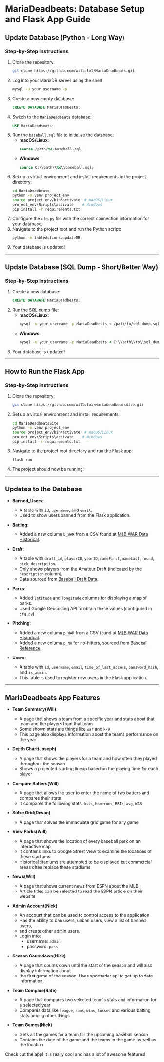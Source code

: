 # **MariaDeadbeats: Database Setup and Flask App Guide**

## **Update Database (Python - Long Way)**

### **Step-by-Step Instructions**

1. Clone the repository:
   ```bash
   git clone https://github.com/willclo1/MariaDeadbeats.git
   ```
2. Log into your MariaDB server using the shell:
   ```bash
   mysql -u your_username -p
   ```
3. Create a new empty database:
   ```sql
   CREATE DATABASE MariaDeadbeats;
   ```
4. Switch to the `MariaDeadbeats` database:
   ```sql
   USE MariaDeadbeats;
   ```
5. Run the `baseball.sql` file to initialize the database:
   - **macOS/Linux**:
     ```sql
     source /path/to/baseball.sql;
     ```
   - **Windows**:
     ```sql
     source C:\\path\\to\\baseball.sql;
     ```
6. Set up a virtual environment and install requirements in the project directory:
   ```bash
   cd MariaDeadbeats
   python -m venv project_env
   source project_env/bin/activate  # macOS/Linux
   project_env\Scripts\activate    # Windows
   pip install -r requirements.txt
   ```
7. Configure the `cfg.py` file with the correct connection information for your database.
8. Navigate to the project root and run the Python script:
   ```bash
   python -m tableActions.updateDB
   ```
9. Your database is updated!

---

## **Update Database (SQL Dump - Short/Better Way)**

### **Step-by-Step Instructions**

1. Create a new database:
   ```sql
   CREATE DATABASE MariaDeadbeats;
   ```
2. Run the SQL dump file:
   - **macOS/Linux**:
     ```bash
     mysql -u your_username -p MariaDeadbeats < /path/to/sql_dump.sql
     ```
   - **Windows**:
     ```cmd
     mysql -u your_username -p MariaDeadbeats < C:\\path\\to\\sql_dump.sql
     ```
3. Your database is updated!
---
## **How to Run the Flask App**

### **Step-by-Step Instructions**

1. Clone the repository:
   ```bash
   git clone https://github.com/willclo1/MariaDeadbeatsSite.git
   ```
2. Set up a virtual environment and install requirements:
   ```bash
   cd MariaDeadbeatsSite
   python -m venv project_env
   source project_env/bin/activate  # macOS/Linux
   project_env\Scripts\activate    # Windows
   pip install -r requirements.txt
   ```
3. Navigate to the project root directory and run the Flask app:
   ```bash
   flask run
   ```
4. The project should now be running!
---

## **Updates to the Database**

- **Banned_Users**:
  - A table with `id`, `username`, and `email`.
  - Used to show users banned from the Flask application.

- **Batting**:
  - Added a new column `b_WAR` from a CSV found at [MLB WAR Data Historical](https://github.com/Neil-Paine-1/MLB-WAR-data-historical).

- **Draft**:
  - A table with `draft_id`, `playerID`, `yearID`, `nameFirst`, `nameLast`, `round`, `pick`, `description`.
  - Only shows players from the Amateur Draft (indicated by the `description` column).
  - Data sourced from [Baseball Draft Data](https://github.com/double-dose-larry/baseball_draft_data).

- **Parks**:
  - Added `latitude` and `longitude` columns for displaying a map of parks.
  - Used Google Geocoding API to obtain these values (configured in `cfg.py`).

- **Pitching**:
  - Added a new column `p_WAR` from a CSV found at [MLB WAR Data Historical](https://github.com/Neil-Paine-1/MLB-WAR-data-historical).
  - Added a new column `p_NH` for no-hitters, sourced from [Baseball Reference](https://www.baseball-reference.com/friv/no-hitters-and-perfect-games.shtml?utm_campaign=2023_07_ig_possible_answers&utm_source=ig&utm_medium=sr_xsite).

- **Users**:
  - A table with `id`, `username`, `email`, `time_of_last_access`, `password_hash`, and `is_admin`.
  - This table is used to register new users in the Flask application.

---

## **MariaDeadbeats App Features**

- **Team Summary(Will)**:
   - A page that shows a team from a specific year and stats about that team and the players from that team
   - Some shown stats are things like `war` and `k/9`
   - This page also displays information about the teams performance on the year
   
- **Depth Chart(Joseph)**
  - A page that shows the players for a team and how often they played throughout the season
  - Shows a projected starting lineup based on the playing time for each player
    
 - **Compare Batters(Will)**
   - A page that allows the user to enter the name of two batters and compares their stats
   - It compares the following stats: `hits`, `homeruns`, `RBIs`, `avg`, `WAR`

- **Solve Grid(Devan)**
  - A page thar solves the immaculate grid game for any game
  
- **View Parks(Will)**
  - A page that shows the location of every baseball park on an interactive map
  - It contains links to Google Street View to examine the locations of these stadiums
  - Historical stadiums are attempted to be displayed but commercial areas often replace these stadiums
 
- **News(Will)**
  - A page that shows current news from ESPN about the MLB
  - Article titles can be selected to read the ESPN article on their website

- **Admin Account(Nick)**
  - An account that can be used to control access to the application
  - Has the ability to ban users, unban users, view a list of banned users,
  - and create other admin users.
  - Login info:
      - username: `admin`
      - password: `pass`

- **Season Countdown(Nick)** 
  - A page that counts down until the start of the season and will also display information about
  - the first game of the season. Uses sportradar api to get up to date information.
 
- **Team Compare(Rafe)**
  - A page that compares two selected team's stats and information for a selected year
  - Compares data like `league`, `rank`, `wins`, `losses` and various batting stats among other things
   
- **Team Games(Nick)**
  - Gets all the games for a team for the upcoming baseball season
  - Contains the date of the game and the teams in the game as well as the location
 
Check out the app! It is really cool and has a lot of awesome features! 

